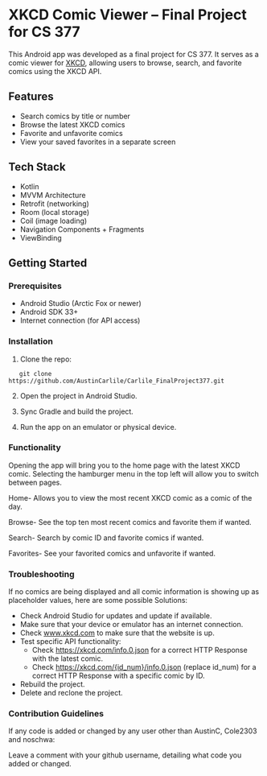 # XKCD Comic Viewer – Final Project for CS 377

This Android app was developed as a final project for CS 377. It serves as a comic viewer for [XKCD](https://xkcd.com), allowing users to browse, search, and favorite comics using the XKCD API.

## Features

- Search comics by title or number
- Browse the latest XKCD comics
- Favorite and unfavorite comics
- View your saved favorites in a separate screen

## Tech Stack

- Kotlin
- MVVM Architecture
- Retrofit (networking)
- Room (local storage)
- Coil (image loading)
- Navigation Components + Fragments
- ViewBinding

## Getting Started

### Prerequisites

- Android Studio (Arctic Fox or newer)
- Android SDK 33+
- Internet connection (for API access)

### Installation

1. Clone the repo:

```
   git clone https://github.com/AustinCarlile/Carlile_FinalProject377.git
```

2. Open the project in Android Studio.

3. Sync Gradle and build the project.
4. Run the app on an emulator or physical device.


### Functionality

Opening the app will bring you to the home page with the latest XKCD comic.
Selecting the hamburger menu in the top left will allow you to switch between pages.

Home- Allows you to view the most recent XKCD comic as a comic of the day.

Browse- See the top ten most recent comics and favorite them if wanted.

Search- Search by comic ID and favorite comics if wanted.

Favorites- See your favorited comics and unfavorite if wanted.


### Troubleshooting

If no comics are being displayed and all comic information is showing up as placeholder values, here are some possible Solutions:

* Check Android Studio for updates and update if available.
* Make sure that your device or emulator has an internet connection.
* Check www.xkcd.com to make sure that the website is up.
* Test specific API functionality:
   - Check https://xkcd.com/info.0.json for a correct HTTP Response with the latest comic.
   - Check https://xkcd.com/{id_num}/info.0.json (replace id_num) for a correct HTTP Response with a specific comic by ID.
* Rebuild the project.
* Delete and reclone the project.

### Contribution Guidelines

If any code is added or changed by any user other than AustinC, Cole2303 and noschwa:

Leave a comment with your github username, detailing what code you added or changed.




